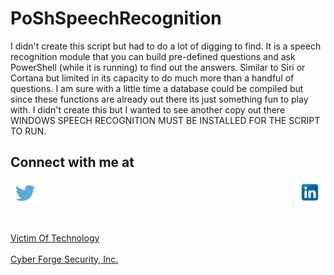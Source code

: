 # PoShSpeechRecognition
I didn't create this script but had to do a lot of digging to find. It is a speech recognition module that you can build pre-defined questions and ask PowerShell (while it is running) to find out the answers. Similar to Siri or Cortana but limited in its capacity to do much more than a handful of questions. I am sure with a little time a database could be compiled but since these functions are already out there its just something fun to play with. I didn't create this but I wanted to see another copy out there  WINDOWS SPEECH RECOGNITION MUST BE INSTALLED FOR THE SCRIPT TO RUN. 


## Connect with me at

<a href="https://twitter.com/HMInfoSecViking?ref_src=twsrc%5Etfw"><IMG SRC="https://github.com/bvoris/bvoris/blob/master/twitter.jpg" WIDTH=10% HEIGHT=10% ALIGN=LEFT></a>

<a href="https://www.linkedin.com/in/brad-voris" target="_blank"><IMG SRC="https://github.com/bvoris/bvoris/blob/master/linkedin.png" WIDTH=10% HEIGHT=4% ALIGN=RIGHT></a>

<BR /><BR />
<BR /><BR />

<A HREF="https://www.victimoftechnology.com">Victim Of Technology<A />
<BR /><BR />
<A HREF="https://www.cyberforgesecurity.com">Cyber Forge Security, Inc.<A />
<BR /><BR />
